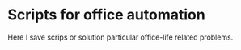 # Scripts for office automation
Here I save scrips or solution particular office-life related problems.
